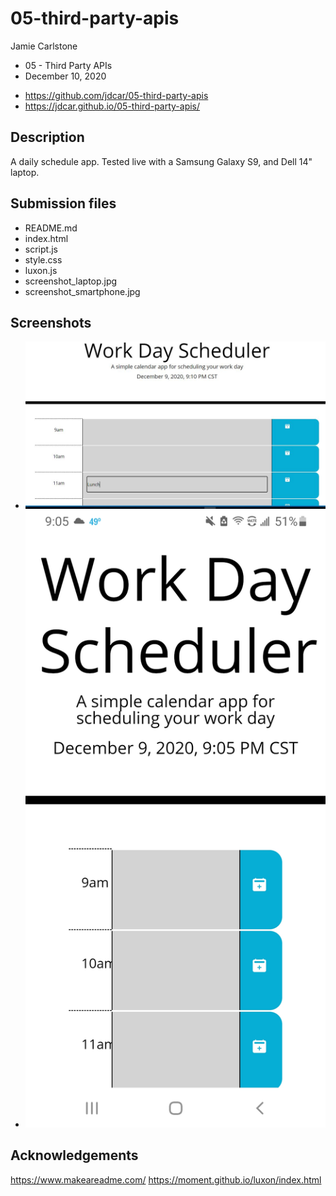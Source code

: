 # 05-third-party-apis

Jamie Carlstone
- 05 - Third Party APIs
- December 10, 2020

* https://github.com/jdcar/05-third-party-apis
* https://jdcar.github.io/05-third-party-apis/


## Description

A daily schedule app. Tested live with a Samsung Galaxy S9, and Dell 14" laptop.

## Submission files

* README.md
* index.html
* script.js
* style.css
* luxon.js
* screenshot_laptop.jpg
* screenshot_smartphone.jpg

## Screenshots

* ![screenshot1](/screenshot_laptop.JPG?raw=true "Laptop")
* ![screenshot2](/screenshot_smartphone.jpg?raw=true "Smartphone")


## Acknowledgements

https://www.makeareadme.com/ 
https://moment.github.io/luxon/index.html 


